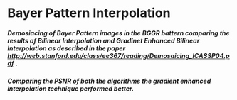 # Bayer Pattern Interpolation
##### Demosiacing of Bayer Pattern images in the BGGR battern comparing the results of Bilinear Interpolation and Gradinet Enhanced Bilinear Interpolation as described in the paper http://web.stanford.edu/class/ee367/reading/Demosaicing_ICASSP04.pdf .
##### Comparing the PSNR of both the algorithms the gradient enhanced interpolation technique performed better. 
